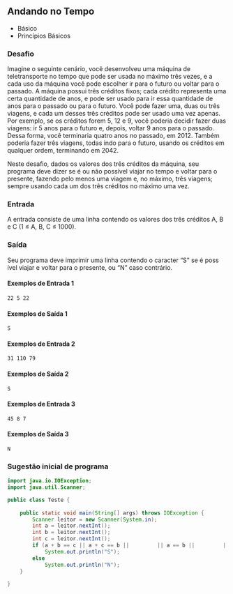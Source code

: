 ## Andando no Tempo
* Básico
* Princípios Básicos

### Desafio

Imagine o seguinte cenário, você desenvolveu uma máquina de  teletransporte no tempo que pode ser usada no máximo três vezes, e a cada uso da máquina você pode escolher ir para o futuro ou voltar para o passado. A máquina possui três créditos fixos; cada crédito representa uma certa quantidade de anos, e pode ser usado para ir essa quantidade de anos para o passado ou para o futuro. Você pode fazer uma, duas ou três viagens, e cada um desses três créditos pode ser usado uma vez apenas. Por exemplo, se os créditos forem 5, 12 e 9, você poderia decidir fazer duas viagens: ir 5 anos para o futuro e, depois, voltar 9 anos para o passado. Dessa forma, você terminaria quatro anos no passado, em 2012. Também poderia fazer três viagens, todas indo para o futuro, usando os créditos em qualquer ordem, terminando em 2042.

Neste desafio, dados os valores dos três créditos da máquina, seu programa deve dizer se é ou não possível viajar no tempo e voltar para o presente, fazendo pelo menos uma viagem e, no máximo, três viagens; sempre usando cada um dos três créditos no máximo uma vez.

### Entrada
A entrada consiste de uma linha contendo os valores dos três créditos A, B e C (1 ≤ A, B, C ≤ 1000).

### Saída
Seu programa deve imprimir uma linha contendo o caracter “S” se é poss ível viajar e voltar para o presente, ou “N” caso contrário.


#### Exemplos de Entrada 1
~~~~
22 5 22
~~~~
#### Exemplos de Saída 1
~~~~
S
~~~~
#### Exemplos de Entrada 2
~~~~
31 110 79
~~~~
#### Exemplos de Saída 2
~~~~
S
~~~~
#### Exemplos de Entrada 3
~~~~
45 8 7
~~~~
#### Exemplos de Saída 3
~~~~
N
~~~~

### Sugestão inicial de programa
````Java
import java.io.IOException;
import java.util.Scanner;

public class Teste {
 
	public static void main(String[] args) throws IOException {
		Scanner leitor = new Scanner(System.in);
		int a = leitor.nextInt();
		int b = leitor.nextInt();
		int c = leitor.nextInt();
		if (a + b == c || a + c == b ||         || a == b ||         ||      )  //complete com o código nos espaços em branco
			System.out.println("S");
		else 
			System.out.println("N");
	}
	
}
````

